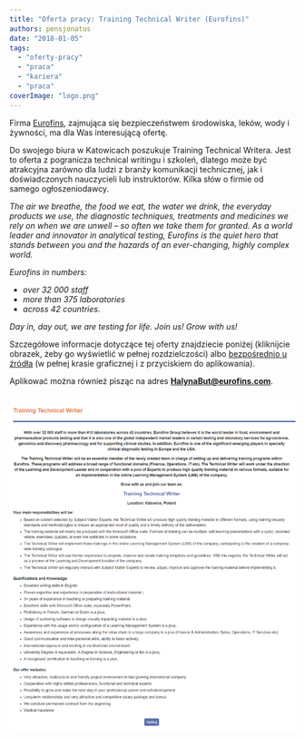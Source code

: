 ```yaml
---
title: "Oferta pracy: Training Technical Writer (Eurofins)"
authors: pensjonatus
date: "2018-01-05"
tags:
  - "oferty-pracy"
  - "praca"
  - "kariera"
  - "praca"
coverImage: "logo.png"
---
```


Firma [Eurofins](https://www.eurofins.pl/), zajmująca się bezpieczeństwem
środowiska, leków, wody i żywności, ma dla Was interesującą ofertę.

<!--truncate-->

Do swojego biura w Katowicach poszukuje Training Technical Writera. Jest to
oferta z pogranicza technical writingu i szkoleń, dlatego może być atrakcyjna
zarówno dla ludzi z branży komunikacji technicznej, jak i doświadczonych
nauczycieli lub instruktorów. Kilka słów o firmie od samego ogłoszeniodawcy.

_The air we breathe, the food we eat, the water we drink, the everyday products
we use, the diagnostic techniques, treatments and medicines we rely on when we
are unwell – so often we take them for granted. As a world leader and innovator
in analytical testing, Eurofins is the quiet hero that stands between you and
the hazards of an ever-changing, highly complex world._

_Eurofins in numbers:_

- _over 32 000 staff_
- _more than 375 laboratories_
- _across 42 countries._

_Day in, day out, we are testing for life. Join us! Grow with us!_

Szczegółowe informacje dotyczące tej oferty znajdziecie poniżej (kliknijcie
obrazek, żeby go wyświetlić w pełnej rozdzielczości)
albo [bezpośrednio u źródła](https://www.eurofins.pl/oferty-pracy/training-technical-writer/) (w
pełnej krasie graficznej i z przyciskiem do aplikowania).

Aplikować można również pisząc na
adres **[HalynaBut@eurofins.com](mailto:HalynaBut@eurofins.com)**.

[![](images/eurofins-job-offer-1.png)](http://techwriter.pl/wp-content/uploads/2018/01/eurofins-job-offer-1.png)
